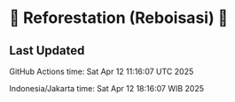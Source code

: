
# 🌳 Reforestation (Reboisasi) 🌲

## Last Updated

GitHub Actions time: Sat Apr 12 11:16:07 UTC 2025

Indonesia/Jakarta time: Sat Apr 12 18:16:07 WIB 2025
